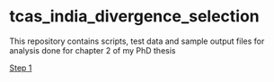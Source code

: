 # tcas_india_divergence_selection
This repository contains scripts, test data and sample output files for analysis done for chapter 2 of my PhD thesis

[Step 1](https://github.com/shivanshss/tcas_india_divergence_selection/blob/main/step1/step1.README)
